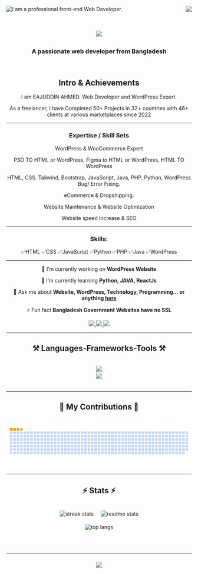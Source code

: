 ![I am a professional front-end Web Developer. ](https://pbs.twimg.com/profile_banners/1615937350269562880/1727184486/1080x360)
<img align="right" src="https://visitor-badge.laobi.icu/badge?page_id=eajahmed.eajahmed" />

<h1 align="center">
    <img src="https://readme-typing-svg.herokuapp.com/?font=Righteous&size=35&center=true&vCenter=true&width=500&height=70&duration=4000&lines=Hi+There!+👋;+I'm+EAJUDDIN+AHMED!;Welcome+to+my+profile." />
</h1>

<h3 align="center">A passionate web developer from Bangladesh</h3>

<br/>

<div align="center">

## Intro & Achievements

I am EAJUDDIN AHMED. Web Developer and WordPress Expert. 

As a freelancer, I have Completed 50+ Projects in 32+ countries with 46+ clients at various marketplaces since 2022

---------------------

### Expertise / Skill Sets

WordPress & WooCommerce Expert

PSD TO HTML or WordPress, Figma to HTML or WordPress, HTML TO WordPress

HTML, CSS. Tailwind, Bootstrap, JavaScript, Java, PHP, Python, WordPress Bug/ Error Fixing.

eCommerce & Dropshipping.

Website Maintenance & Website Optimization

Website speed increase & SEO

---------------------


### Skills: 

✅HTML ✅CSS ✅JavaScript ✅Python ✅PHP ✅Java ✅WordPress

<hr>

</div>

<div align="center">
 
 🔭 I’m currently working on **WordPress Website**
 
 🌱 I’m currently learning **Python, JAVA, ReactJs**

 💬 Ask me about **Website, WordPress, Technology, Programming... or anything [here](https://github.com/eajahmed/eajahmed/issues)**

 ⚡ Fun fact **Bangladesh Government Websites have no SSL**
 
 </div>
 
<div align="center"> 
  <a href="mailto:eajahmed5110@gmail.com">
    <img src="https://img.shields.io/badge/Gmail-333333?style=for-the-badge&logo=gmail&logoColor=red" />
  </a>
  <a href="https://linkedin.com/in/eajahmed" target="_blank">
    <img src="https://img.shields.io/badge/LinkedIn-0077B5?style=for-the-badge&logo=linkedin&logoColor=white" target="_blank" />
  </a>
  <a href="https://github.com/eajahmed" target="_blank">
     <img src="https://img.shields.io/badge/Portfolio-FF5722?style=for-the-badge&logo=todoist&logoColor=white" target="_blank" /> <!-- sqlite, safari, google-chrome are other good icon options -->
  </a>
</div>

 <hr/>
 
<h2 align="center">⚒️ Languages-Frameworks-Tools ⚒️</h2>
<br/>
<div align="center">
    <img src="https://skillicons.dev/icons?i=html,css,tailwind,bootstrap,javascript,php" /><br>
    <img src="https://skillicons.dev/icons?i=python,java,vscode,git,github,figma" />
</div>

<br/>
<hr/>

<div align="center">
  <h2>🐍 My Contributions 🐍</h2>
  <br>
  <img alt="snake eating my contributions" src="https://github.com/eajahmed/EAJAHMED/blob/output/github-contribution-grid-snake.gif" />
</div>

<hr/>


<h2 align="center">⚡ Stats ⚡</h2>
<br>
<div align=center>
  <img width="390" height="160" src="https://streak-stats.demolab.com/?user=eajahmed&count_private=true&theme=react&border_radius=10" alt="streak stats"/> &nbsp; &nbsp;
  <img width="390" src="https://github-readme-stats-salesp07.vercel.app/api?username=eajahmed&count_private=true&show_icons=true&theme=react&rank_icon=github&border_radius=10" alt="readme stats" />
  <br/> </br>
<img width=325 align="center" src="https://github-readme-stats-salesp07.vercel.app/api/top-langs/?username=eajahmed&hide=HTML&langs_count=8&layout=compact&theme=react&border_radius=10&size_weight=0.5&count_weight=0.5&exclude_repo=github-readme-stats" alt="top langs" />
</div>

<br/><br/>
<hr/>

<h3 align="center">
    <img src="https://readme-typing-svg.herokuapp.com/?font=Righteous&size=25&center=true&vCenter=true&width=500&height=70&duration=4000&lines=Thanks+for+visiting!+✌️;+Shoot+me+a+message+on+Linkedin!;I'm+always+ready+to+collab+:)">
</h3>

<br/>
